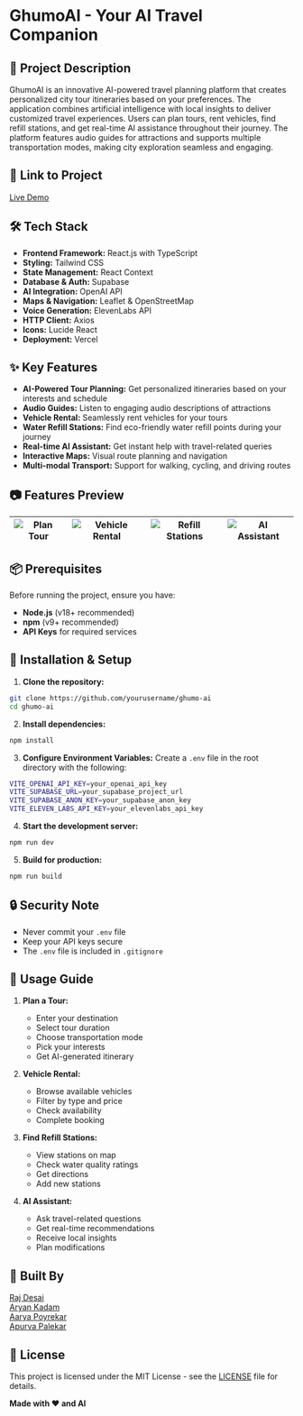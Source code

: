 ﻿# **GhumoAI** - Your AI Travel Companion

## 🚀 Project Description

GhumoAI is an innovative AI-powered travel planning platform that creates personalized city tour itineraries based on your preferences. The application combines artificial intelligence with local insights to deliver customized travel experiences. Users can plan tours, rent vehicles, find refill stations, and get real-time AI assistance throughout their journey. The platform features audio guides for attractions and supports multiple transportation modes, making city exploration seamless and engaging.

## 🎯 Link to Project

[Live Demo](https://ghumo-ai.vercel.app/)

## 🛠 Tech Stack

- **Frontend Framework:** React.js with TypeScript
- **Styling:** Tailwind CSS
- **State Management:** React Context
- **Database & Auth:** Supabase
- **AI Integration:** OpenAI API
- **Maps & Navigation:** Leaflet & OpenStreetMap
- **Voice Generation:** ElevenLabs API
- **HTTP Client:** Axios
- **Icons:** Lucide React
- **Deployment:** Vercel

## ✨ Key Features

- **AI-Powered Tour Planning:** Get personalized itineraries based on your interests and schedule
- **Audio Guides:** Listen to engaging audio descriptions of attractions
- **Vehicle Rental:** Seamlessly rent vehicles for your tours
- **Water Refill Stations:** Find eco-friendly water refill points during your journey
- **Real-time AI Assistant:** Get instant help with travel-related queries
- **Interactive Maps:** Visual route planning and navigation
- **Multi-modal Transport:** Support for walking, cycling, and driving routes

## 📷 Features Preview

| ![Plan Tour](/public/plan-tour.png "AI Tour Planning") | ![Vehicle Rental](/public/rental.png "Vehicle Rental") | ![Refill Stations](/public/refill.png "Water Refill") | ![AI Assistant](/public/ai-chat.png "AI Assistant") |
|:---:|:---:|:---:|:---:|

## 📦 Prerequisites

Before running the project, ensure you have:

- **Node.js** (v18+ recommended)
- **npm** (v9+ recommended)
- **API Keys** for required services

## 🔧 Installation & Setup

1. **Clone the repository:**
```bash
git clone https://github.com/yourusername/ghumo-ai
cd ghumo-ai
```

2. **Install dependencies:**
```bash
npm install
```

3. **Configure Environment Variables:**
   Create a `.env` file in the root directory with the following:
```bash
VITE_OPENAI_API_KEY=your_openai_api_key
VITE_SUPABASE_URL=your_supabase_project_url
VITE_SUPABASE_ANON_KEY=your_supabase_anon_key
VITE_ELEVEN_LABS_API_KEY=your_elevenlabs_api_key
```

4. **Start the development server:**
```bash
npm run dev
```

5. **Build for production:**
```bash
npm run build
```

## 🔒 Security Note

- Never commit your `.env` file
- Keep your API keys secure
- The `.env` file is included in `.gitignore`

## 🌟 Usage Guide

1. **Plan a Tour:**
   - Enter your destination
   - Select tour duration
   - Choose transportation mode
   - Pick your interests
   - Get AI-generated itinerary

2. **Vehicle Rental:**
   - Browse available vehicles
   - Filter by type and price
   - Check availability
   - Complete booking

3. **Find Refill Stations:**
   - View stations on map
   - Check water quality ratings
   - Get directions
   - Add new stations

4. **AI Assistant:**
   - Ask travel-related questions
   - Get real-time recommendations
   - Receive local insights
   - Plan modifications

## 👥 Built By
[Raj Desai](https://github.com/rajdesai17) </br>
[Aryan Kadam](https://github.com/AryanKadam1134) </br>
[Aarya Poyrekar](https://github.com/aaryapoyrekar) </br>
[Apurva Palekar](https://github.com/Apurvapalekar16) 

## 📄 License
This project is licensed under the MIT License - see the [LICENSE](LICENSE) file for details.

**Made with ❤️ and AI**
